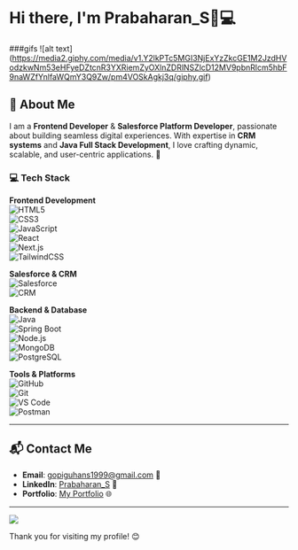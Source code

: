# Hi there, I'm Prabaharan_S🌟💻

###gifs
![alt text] (https://media2.giphy.com/media/v1.Y2lkPTc5MGI3NjExYzZkcGE1M2JzdHVodzkwNm53eHFyeDZtcnR3YXRiemZyOXlnZDRlNSZlcD12MV9pbnRlcm5hbF9naWZfYnlfaWQmY3Q9Zw/pm4VOSkAgkj3q/giphy.gif)

## 📖 About Me  

I am a **Frontend Developer** & **Salesforce Platform Developer**, passionate about building seamless digital experiences. With expertise in **CRM systems** and **Java Full Stack Development**, I love crafting dynamic, scalable, and user-centric applications. 🚀  

### 💻 Tech Stack  

**Frontend Development**  
![HTML5](https://img.shields.io/badge/html5-%23E34F26.svg?style=for-the-badge&logo=html5&logoColor=white)  
![CSS3](https://img.shields.io/badge/css3-%231572B6.svg?style=for-the-badge&logo=css3&logoColor=white)  
![JavaScript](https://img.shields.io/badge/javascript-%23323330.svg?style=for-the-badge&logo=javascript&logoColor=%23F7DF1E)  
![React](https://img.shields.io/badge/react-%2320232a.svg?style=for-the-badge&logo=react&logoColor=%2361DAFB)  
![Next.js](https://img.shields.io/badge/next.js-%23000000.svg?style=for-the-badge&logo=next.js&logoColor=white)  
![TailwindCSS](https://img.shields.io/badge/tailwindcss-%2338B2AC.svg?style=for-the-badge&logo=tailwind-css&logoColor=white)  

**Salesforce & CRM**  
![Salesforce](https://img.shields.io/badge/Salesforce-%2300A1E0.svg?style=for-the-badge&logo=salesforce&logoColor=white)  
![CRM](https://img.shields.io/badge/CRM-%23323330.svg?style=for-the-badge&logo=crm&logoColor=white)  

**Backend & Database**  
![Java](https://img.shields.io/badge/java-%23ED8B00.svg?style=for-the-badge&logo=openjdk&logoColor=white)  
![Spring Boot](https://img.shields.io/badge/springboot-%236DB33F.svg?style=for-the-badge&logo=spring&logoColor=white)  
![Node.js](https://img.shields.io/badge/node.js-6DA55F?style=for-the-badge&logo=node.js&logoColor=white)  
![MongoDB](https://img.shields.io/badge/MongoDB-%234ea94b.svg?style=for-the-badge&logo=mongodb&logoColor=white)  
![PostgreSQL](https://img.shields.io/badge/postgresql-%23316192.svg?style=for-the-badge&logo=postgresql&logoColor=white)  

**Tools & Platforms**  
![GitHub](https://img.shields.io/badge/github-%23121011.svg?style=for-the-badge&logo=github&logoColor=white)  
![Git](https://img.shields.io/badge/git-%23F05033.svg?style=for-the-badge&logo=git&logoColor=white)  
![VS Code](https://img.shields.io/badge/VSCode-%23007ACC.svg?style=for-the-badge&logo=visual-studio-code&logoColor=white)  
![Postman](https://img.shields.io/badge/Postman-FF6C37?style=for-the-badge&logo=postman&logoColor=white)  

---



## 📬 Contact Me  

- **Email**: [gopiguhans1999@gmail.com](mailto:gopiguhans1999@gmail.com) 📧  
- **LinkedIn**: [Prabaharan_S](https://www.linkedin.com/in/prabaharan-s-764669267) 🔗  
- **Portfolio**: [My Portfolio](https://inspiring-tapioca-70ef3f.netlify.app/) 🌐  

---

[![](https://visitcount.itsvg.in/api?id=thejaAshwin62&icon=0&color=0)](https://visitcount.itsvg.in)  

Thank you for visiting my profile! 😊
